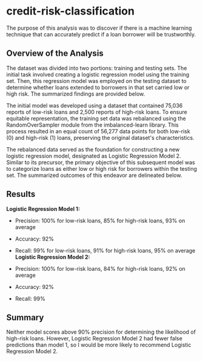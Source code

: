 # credit-risk-classification
The purpose of this analysis was to discover if there is a machine learning technique that can accurately predict if a loan borrower will be trustworthly. 

## Overview of the Analysis

The dataset was divided into two portions: training and testing sets. The initial task involved creating a logistic regression model using the training set. Then, this regression model was employed on the testing dataset to determine whether loans extended to borrowers in that set carried low or high risk. The summarized findings are provided below.

The initial model was developed using a dataset that contained 75,036 reports of low-risk loans and 2,500 reports of high-risk loans. To ensure equitable representation, the training set data was rebalanced using the RandomOverSampler module from the imbalanced-learn library. This process resulted in an equal count of 56,277 data points for both low-risk (0) and high-risk (1) loans, preserving the original dataset's characteristics.

The rebalanced data served as the foundation for constructing a new logistic regression model, designated as Logistic Regression Model 2. Similar to its precursor, the primary objective of this subsequent model was to categorize loans as either low or high risk for borrowers within the testing set. The summarized outcomes of this endeavor are delineated below.

## Results
<strong>Logistic Regression Model 1:</strong>

* Precision: 100% for low-risk loans, 85% for high-risk loans, 93% on average
* Accuracy: 92%
* Recall: 99% for low-risk loans, 91% for high-risk loans, 95% on average
<strong>Logistic Regression Model 2:</strong>

* Precision: 100% for low-risk loans, 84% for high-risk loans, 92% on average
* Accuracy: 92%
* Recall: 99%
## Summary

Neither model scores above 90% precision for determining the likelihood of high-risk loans. However, Logistic Regression Model 2 had fewer false predictions than model 1, so I would be more likely to recommend Logistic Regression Model 2. 
